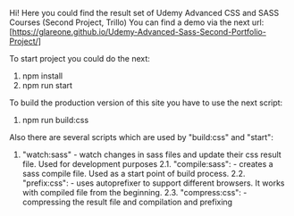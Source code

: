 Hi!
Here you could find the result set of Udemy Advanced CSS and SASS Courses (Second Project, Trillo)
You can find a demo via the next url:
[https://glareone.github.io/Udemy-Advanced-Sass-Second-Portfolio-Project/]

To start project you could do the next:
1. npm install
2. npm run start

To build the production version of this site you have to use the next script:
1. npm run build:css

Also there are several scripts which are used by "build:css" and "start":
1. "watch:sass" - watch changes in sass files and update their css result file. Used for development purposes
2.1. "compile:sass": - creates a sass compile file. Used as a start point of build process.
2.2. "prefix:css": - uses autoprefixer to support different browsers. It works with compiled file from the beginning.
2.3. "compress:css": - compressing the result file and compilation and prefixing
